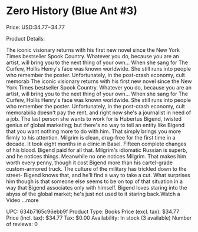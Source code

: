 # Zero History (Blue Ant #3)

Price: USD:$34.77-$34.77

Product Details:

The iconic visionary returns with his first new novel since the New York Times bestseller Spook Country. Whatever you do, because you are an artist, will bring you to the next thing of your own... When she sang for The Curfew, Hollis Henry's face was known worldwide. She still runs into people who remember the poster. Unfortunately, in the post-crash economy, cult memorab The iconic visionary returns with his first new novel since the New York Times bestseller Spook Country. Whatever you do, because you are an artist, will bring you to the next thing of your own... When she sang for The Curfew, Hollis Henry's face was known worldwide. She still runs into people who remember the poster. Unfortunately, in the post-crash economy, cult memorabilia doesn't pay the rent, and right now she's a journalist in need of a job. The last person she wants to work for is Hubertus Bigend, twisted genius of global marketing; but there's no way to tell an entity like Bigend that you want nothing more to do with him. That simply brings you more firmly to his attention. Milgrim is clean, drug-free for the first time in a decade. It took eight months in a clinic in Basel. Fifteen complete changes of his blood. Bigend paid for all that. Milgrim's idiomatic Russian is superb, and he notices things. Meanwhile no one notices Milgrim. That makes him worth every penny, though it cost Bigend more than his cartel-grade custom-armored truck. The culture of the military has trickled down to the street- Bigend knows that, and he'll find a way to take a cut. What surprises him though is that someone else seems to be on top of that situation in a way that Bigend associates only with himself. Bigend loves staring into the abyss of the global market; he's just not used to it staring back.Watch a Video ...more

UPC: 634b7165c96ebb9f
Product Type: Books
Price (excl. tax): $34.77
Price (incl. tax): $34.77
Tax: $0.00
Availability: In stock (3 available)
Number of reviews: 0